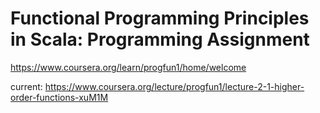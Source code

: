 # Functional Programming Principles in Scala: Programming Assignment

https://www.coursera.org/learn/progfun1/home/welcome

current: https://www.coursera.org/lecture/progfun1/lecture-2-1-higher-order-functions-xuM1M